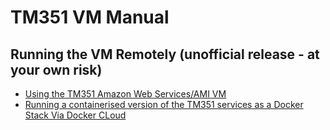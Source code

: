 # TM351 VM Manual


## Running the VM Remotely (unofficial release - at your own risk)
- [Using the TM351 Amazon Web Services/AMI VM](tm351_ami.md)
- [Running a containerised version of the TM351 services as a Docker Stack Via Docker CLoud](tm351_dockercloud.md)
